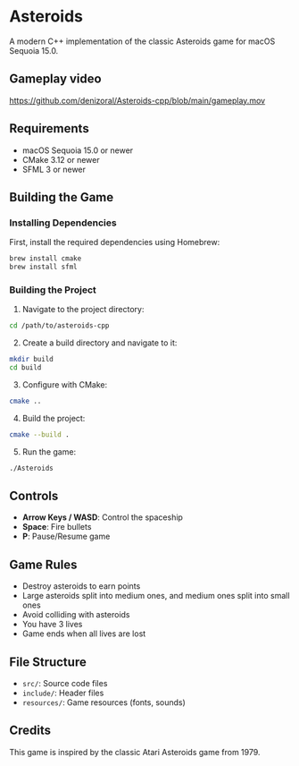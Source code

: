 # Asteroids

A modern C++ implementation of the classic Asteroids game for macOS Sequoia 15.0.

## Gameplay video

https://github.com/denizoral/Asteroids-cpp/blob/main/gameplay.mov

## Requirements

- macOS Sequoia 15.0 or newer
- CMake 3.12 or newer
- SFML 3 or newer

## Building the Game

### Installing Dependencies

First, install the required dependencies using Homebrew:

```bash
brew install cmake
brew install sfml
```

### Building the Project

1. Navigate to the project directory:

```bash
cd /path/to/asteroids-cpp
```

2. Create a build directory and navigate to it:

```bash
mkdir build
cd build
```

3. Configure with CMake:

```bash
cmake ..
```

4. Build the project:

```bash
cmake --build .
```

5. Run the game:

```bash
./Asteroids
```

## Controls

- **Arrow Keys / WASD**: Control the spaceship
- **Space**: Fire bullets
- **P**: Pause/Resume game

## Game Rules

- Destroy asteroids to earn points
- Large asteroids split into medium ones, and medium ones split into small ones
- Avoid colliding with asteroids
- You have 3 lives
- Game ends when all lives are lost

## File Structure

- `src/`: Source code files
- `include/`: Header files
- `resources/`: Game resources (fonts, sounds)

## Credits

This game is inspired by the classic Atari Asteroids game from 1979.
